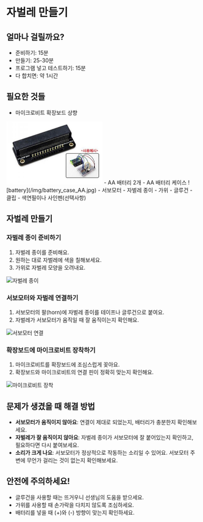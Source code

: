 # 자벌레 만들기

## 얼마나 걸릴까요?
- 준비하기: 15분
- 만들기: 25-30분
- 프로그램 넣고 테스트하기: 15분
- 다 합치면: 약 1시간

## 필요한 것들
- 마이크로비트 확장보드 상향  
<img src="/img/microbit-expandboard-up.jpg" alt="microbit-expoand-up" width="50%" />  
- AA 배터리 2개
- AA 배터리 케이스
![battery](/img/battery_case_AA.jpg)
- 서보모터
- 자벌레 종이
- 가위
- 글루건 
- 클립  
- 색연필이나 사인펜(선택사항)

## 자벌레 만들기

### 자벌레 종이 준비하기
1. 자벌레 종이를 준비해요.
2. 원하는 대로 자벌레에 색을 칠해보세요.
3. 가위로 자벌레 모양을 오려내요.

![자벌레 종이](/img/caterpillar-paper.jpg)

### 서보모터와 자벌레 연결하기
1. 서보모터의 팔(horn)에 자벌레 종이를 테이프나 글루건으로 붙여요.
2. 자벌레가 서보모터가 움직일 때 잘 움직이는지 확인해요.

![서보모터 연결](/img/servo-connection.jpg)

### 확장보드에 마이크로비트 장착하기
1. 마이크로비트를 확장보드에 조심스럽게 꽂아요.
2. 확장보드와 마이크로비트의 연결 핀이 정확히 맞는지 확인해요.

![마이크로비트 장착](/img/microbit-installation.jpg)

## 문제가 생겼을 때 해결 방법

- **서보모터가 움직이지 않아요**: 연결이 제대로 되었는지, 배터리가 충분한지 확인해보세요.
- **자벌레가 잘 움직이지 않아요**: 자벌레 종이가 서보모터에 잘 붙어있는지 확인하고, 필요하다면 다시 붙여보세요.
- **소리가 크게 나요**: 서보모터가 정상적으로 작동하는 소리일 수 있어요. 서보모터 주변에 무언가 걸리는 것이 없는지 확인해보세요.

## 안전에 주의하세요!

- 글루건을 사용할 때는 뜨거우니 선생님의 도움을 받으세요.
- 가위를 사용할 때 손가락을 다치지 않도록 조심하세요.
- 배터리를 넣을 때 (+)와 (-) 방향이 맞는지 확인하세요.